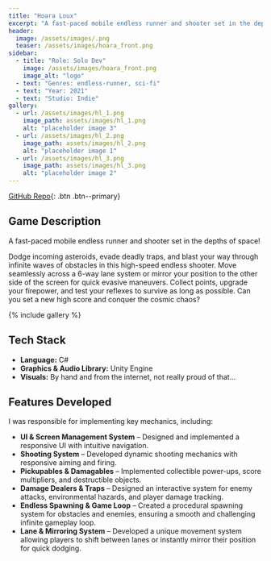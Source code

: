 ```yaml
---
title: "Hoara Loux"
excerpt: "A fast-paced mobile endless runner and shooter set in the depths of space!"
header:
  image: /assets/images/.png
  teaser: /assets/images/hoara_front.png
sidebar:
  - title: "Role: Solo Dev"
    image: /assets/images/hoara_front.png
    image_alt: "logo"
  - text: "Genres: endless-runner, sci-fi"
  - text: "Year: 2021"
  - text: "Studio: Indie"
gallery:
  - url: /assets/images/hl_1.png
    image_path: assets/images/hl_1.png
    alt: "placeholder image 3"
  - url: /assets/images/hl_2.png
    image_path: assets/images/hl_2.png
    alt: "placeholder image 1"
  - url: /assets/images/hl_3.png
    image_path: assets/images/hl_3.png
    alt: "placeholder image 2"
---
```

[GitHub Repo](https://github.com/Nispeter/Hoara-Loux){: .btn .btn--primary}

## Game Description  
A fast-paced mobile endless runner and shooter set in the depths of space!  

Dodge incoming asteroids, evade deadly traps, and blast your way through infinite waves of obstacles in this high-speed endless shooter. Move seamlessly across a 6-way lane system or mirror your position to the other side of the screen for quick evasive maneuvers. Collect points, upgrade your firepower, and test your reflexes to survive as long as possible. Can you set a new high score and conquer the cosmic chaos?  

{% include gallery %}  

## Tech Stack  
- **Language:** C#  
- **Graphics & Audio Library:** Unity Engine  
- **Visuals:** By hand and from the internet,  not really proud of that... 

## Features Developed  
I was responsible for implementing key mechanics, including:  
- **UI & Screen Management System** – Designed and implemented a responsive UI with intuitive navigation.  
- **Shooting System** – Developed dynamic shooting mechanics with responsive aiming and firing.  
- **Pickupables & Damagables** – Implemented collectible power-ups, score multipliers, and destructible objects.  
- **Damage Dealers & Traps** – Designed an interactive system for enemy attacks, environmental hazards, and player damage tracking.  
- **Endless Spawning & Game Loop** – Created a procedural spawning system for obstacles and enemies, ensuring a smooth and challenging infinite gameplay loop.  
- **Lane & Mirroring System** – Developed a unique movement system allowing players to shift between lanes or instantly mirror their position for quick dodging.  

